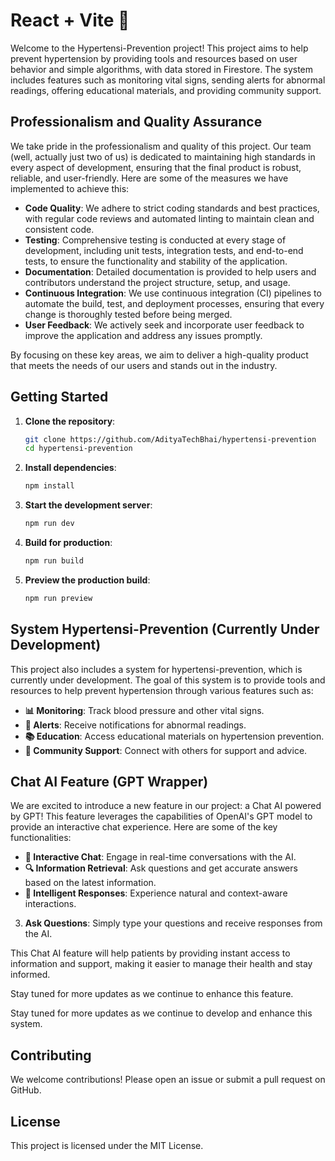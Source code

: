# React + Vite 🚀

Welcome to the Hypertensi-Prevention project! This project aims to help prevent hypertension by providing tools and resources based on user behavior and simple algorithms, with data stored in Firestore. The system includes features such as monitoring vital signs, sending alerts for abnormal readings, offering educational materials, and providing community support.

## Professionalism and Quality Assurance

We take pride in the professionalism and quality of this project. Our team (well, actually just two of us) is dedicated to maintaining high standards in every aspect of development, ensuring that the final product is robust, reliable, and user-friendly. Here are some of the measures we have implemented to achieve this:

- **Code Quality**: We adhere to strict coding standards and best practices, with regular code reviews and automated linting to maintain clean and consistent code.
- **Testing**: Comprehensive testing is conducted at every stage of development, including unit tests, integration tests, and end-to-end tests, to ensure the functionality and stability of the application.
- **Documentation**: Detailed documentation is provided to help users and contributors understand the project structure, setup, and usage.
- **Continuous Integration**: We use continuous integration (CI) pipelines to automate the build, test, and deployment processes, ensuring that every change is thoroughly tested before being merged.
- **User Feedback**: We actively seek and incorporate user feedback to improve the application and address any issues promptly.

By focusing on these key areas, we aim to deliver a high-quality product that meets the needs of our users and stands out in the industry.

## Getting Started

1. **Clone the repository**:
    ```sh
    git clone https://github.com/AdityaTechBhai/hypertensi-prevention
    cd hypertensi-prevention
    ```

2. **Install dependencies**:
    ```sh
    npm install
    ```

3. **Start the development server**:
    ```sh
    npm run dev
    ```

4. **Build for production**:
    ```sh
    npm run build
    ```

5. **Preview the production build**:
    ```sh
    npm run preview
    ```

## System Hypertensi-Prevention (Currently Under Development)

This project also includes a system for hypertensi-prevention, which is currently under development. The goal of this system is to provide tools and resources to help prevent hypertension through various features such as:

- **📊 Monitoring**: Track blood pressure and other vital signs.
- **🔔 Alerts**: Receive notifications for abnormal readings.
- **📚 Education**: Access educational materials on hypertension prevention.
- **🤝 Community Support**: Connect with others for support and advice.
## Chat AI Feature (GPT Wrapper)

We are excited to introduce a new feature in our project: a Chat AI powered by GPT! This feature leverages the capabilities of OpenAI's GPT model to provide an interactive chat experience. Here are some of the key functionalities:

- **💬 Interactive Chat**: Engage in real-time conversations with the AI.
- **🔍 Information Retrieval**: Ask questions and get accurate answers based on the latest information.
- **🧠 Intelligent Responses**: Experience natural and context-aware interactions.


3. **Ask Questions**: Simply type your questions and receive responses from the AI.

This Chat AI feature will help patients by providing instant access to information and support, making it easier to manage their health and stay informed.

Stay tuned for more updates as we continue to enhance this feature.

Stay tuned for more updates as we continue to develop and enhance this system.

## Contributing

We welcome contributions! Please open an issue or submit a pull request on GitHub.

## License

This project is licensed under the MIT License.
